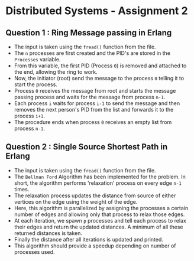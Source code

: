# Distributed Systems - Assignment 2 

## Question 1 : Ring Message passing in Erlang

- The input is taken using the `fread()` function from the file.
- The `n` processes are first created and the PID's are stored in the `Processes` variable.
- From this variable, the first PID (Process `0`) is removed and attached to the end, allowing the ring to work.
- Now, the initiator (root) send the message to the process `0` telling it to start the process. 
- Process `0` receives the message from root and starts the message passing process and waits for the message from process `n-1`.
- Each process `i` waits for process `i-1` to send the message and then removes the next person's PID from the list and forwards it to the process `i+1`.
- The procedure ends when process `0` receives an empty list from process `n-1`.

## Question 2 : Single Source Shortest Path in Erlang

- The input is taken using the `fread()` function from the file.
- The `Bellman Ford` Algorithm has been implemented for the problem. In short, the algorithm performs 'relaxation' process on every edge `n-1` times.
- The relaxation process updates the distance from source of either vertices on the edge using the weight of the edge.
- Here, this algorithm is parallelized by assigning the processes a certain number of edges and allowing only that process to relax those edges.
- At each iteration, we spawn `p` processes and tell each process to relax their edges and return the updated distances. A minimum of all these returned distances is taken.
- Finally the distance after all iterations is updated and printed.
- This algorithm should provide a speedup depending on number of processes used.